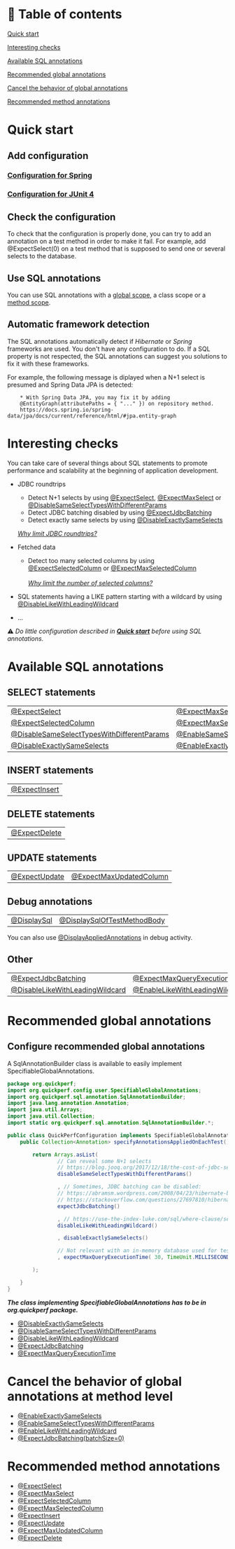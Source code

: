 # 🚩 Table of contents

[Quick start](#Quick-start)<br>

[Interesting checks](#Interesting-checks)<br>

[Available SQL annotations](#Available-SQL-annotations)<br>

[Recommended global annotations](#Recommended-global-annotations)<br>

[Cancel the behavior of global annotations](#Cancel-the-behavior-of-global-annotations)<br>

[Recommended method annotations](#Recommended-method-annotations)<br>

# Quick start
## Add configuration 
### [Configuration for Spring](https://github.com/quick-perf/doc/wiki/Spring)
### [Configuration for JUnit 4](https://github.com/quick-perf/doc/wiki/JUnit-4)

## Check the configuration
To check that the configuration is properly done, you can try to add an annotation on a test method in order to make it fail. For example, add @ExpectSelect(0) on a test method that is supposed to send one or several selects to the database.

## Use SQL annotations
You can use SQL annotations with a [global scope](#Recommended-global-annotations), a class scope or a [method scope](#Recommended-method-annotations).

## Automatic framework detection
The SQL annotations automatically detect if *Hibernate* or *Spring* frameworks are used. You don't have any configuration to do. If a SQL property is not respected, the SQL annotations can suggest you solutions to fix it with these frameworks.

For example, the following message is diplayed when a N+1 select is presumed and Spring Data JPA is detected:
```
	* With Spring Data JPA, you may fix it by adding
	@EntityGraph(attributePaths = { "..." }) on repository method.
	https://docs.spring.io/spring-data/jpa/docs/current/reference/html/#jpa.entity-graph
```
# Interesting checks
You can take care of several things about SQL statements to promote performance and scalability at the beginning of application development.
* JDBC roundtrips
  * Detect N+1 selects by using [@ExpectSelect](#ExpectSelect), [@ExpectMaxSelect](#ExpectMaxSelect) or [@DisableSameSelectTypesWithDifferentParams](#DisableSameSelectTypesWithDifferentParams)<br> 
  * Detect JDBC batching disabled by using [@ExpectJdbcBatching](#ExpectJdbcBatching)
  * Detect exactly same selects by using [@DisableExactlySameSelects](#DisableExactlySameSelects)

  *[Why limit JDBC roundtrips?](https://blog.jooq.org/2017/12/18/the-cost-of-jdbc-server-roundtrips/)*

* Fetched data
  * Detect too many selected columns by using [@ExpectSelectedColumn](#ExpectSelectedColumn) or [@ExpectMaxSelectedColumn](#ExpectMaxSelectedColumn)<br><br>
*[Why limit the number of selected columns?](https://github.com/quick-perf/doc/wiki/Why-limit-the-number-of-selected-columns)*
* SQL statements having a LIKE pattern starting with a wildcard by using [@DisableLikeWithLeadingWildcard](#DisableLikeWithLeadingWildcard)

* ...

⚠️ *Do little configuration described in [**Quick start**](#Quick-start) before using SQL annotations.*


# Available SQL annotations

## SELECT statements
<table>
    <tbody>
        <tr>
            <td> <a href="../@ExpectSelect">@ExpectSelect</a> </td>
            <td> <a href="../@ExpectMaxSelect"> @ExpectMaxSelect</a> </td>  
        </tr>
        <tr>
            <td> <a href="../@ExpectSelectedColumn"> @ExpectSelectedColumn</a> </td>
            <td> <a href="../@ExpectMaxSelectedColumn"> @ExpectMaxSelectedColumn</a> </td>
       </tr>
       </tr>
            <td> <a href="../@DisableSameSelectTypesWithDifferentParams"> @DisableSameSelectTypesWithDifferentParams</a> </td>
            <td> <a href="../@EnableSameSelectTypesWithDifferentParams"> @EnableSameSelectTypesWithDifferentParams</a> </td>
       <tr>
            <td> <a href="../@DisableExactlySameSelects"> @DisableExactlySameSelects</a> </td>
            <td> <a href="../EnableExactlySameSelects"> @EnableExactlySameSelects</a> </td>
       </tr>
    </tbody>
</table>

## INSERT statements
<table>
    <tbody>
        <tr>
            <td> <a href="../@ExpectInsert">@ExpectInsert</a> </td>       
        </tr>
    </tbody>
</table>

## DELETE statements
<table>
    <tbody>
        <tr>
            <td> <a href="../@ExpectDelete">@ExpectDelete</a> </td>       
        </tr>
    </tbody>
</table>

## UPDATE statements

<table>
    <tbody>
       <tr>
            <td> <a href="../@ExpectUpdate"> @ExpectUpdate</a> </td>
            <td> <a href="../@ExpectMaxUpdatedColumn"> @ExpectMaxUpdatedColumn</a> </td>
       </tr>
    </tbody>
</table>

## Debug annotations

<table>
    <tbody>
       <tr>
            <td> <a href="../@DisplaySql"> @DisplaySql</a> </td>
            <td> <a href="../@DisplaySqlOfTestMethodBody"> @DisplaySqlOfTestMethodBody</a> </td>
       </tr>
    </tbody>
</table>

You can also use [@DisplayAppliedAnnotations](https://github.com/quick-perf/doc/wiki/Core-annotations#DisplayAppliedAnnotations) in debug activity.

## Other
<table>
    <tbody>
       <tr>
            <td> <a href="../@ExpectJdbcBatching">@ExpectJdbcBatching</a> </td>
            <td> <a href="../@ExpectMaxQueryExecutionTime"> @ExpectMaxQueryExecutionTime</a> </td>
       </tr>
       <tr>
            <td> <a href="../@DisableLikeWithLeadingWildcard">@DisableLikeWithLeadingWildcard</a> </td>
            <td> <a href="../@EnableLikeWithLeadingWildcard"> @EnableLikeWithLeadingWildcard</a> </td>
       </tr>
    </tbody>
</table>


# Recommended global annotations

## Configure recommended global annotations
A SqlAnnotationBuilder class is available to easily implement SpecifiableGlobalAnnotations.

```java
package org.quickperf;
import org.quickperf.config.user.SpecifiableGlobalAnnotations;
import org.quickperf.sql.annotation.SqlAnnotationBuilder;
import java.lang.annotation.Annotation;
import java.util.Arrays;
import java.util.Collection;
import static org.quickperf.sql.annotation.SqlAnnotationBuilder.*;

public class QuickPerfConfiguration implements SpecifiableGlobalAnnotations {
    public Collection<Annotation> specifyAnnotationsAppliedOnEachTest() {

        return Arrays.asList(
                // Can reveal some N+1 selects
                // https://blog.jooq.org/2017/12/18/the-cost-of-jdbc-server-roundtrips/
                disableSameSelectTypesWithDifferentParams()

                , // Sometimes, JDBC batching can be disabled:
                // https://abramsm.wordpress.com/2008/04/23/hibernate-batch-processing-why-you-may-not-be-using-it-even-if-you-think-you-are/
                // https://stackoverflow.com/questions/27697810/hibernate-disabled-insert-batching-when-using-an-identity-identifier
                expectJdbcBatching()

                , // https://use-the-index-luke.com/sql/where-clause/searching-for-ranges/like-performance-tuning
                disableLikeWithLeadingWildcard()

                , disableExactlySameSelects()

                // Not relevant with an in-memory database used for testing purpose
                , expectMaxQueryExecutionTime( 30, TimeUnit.MILLISECONDS)

        );

    }
}
```
***The class implementing SpecifiableGlobalAnnotations has to be in org.quickperf package.***

* [@DisableExactlySameSelects](./@DisableExactlySameSelects)
* [@DisableSameSelectTypesWithDifferentParams](./@DisableSameSelectTypesWithDifferentParams)
* [@DisableLikeWithLeadingWildcard](./@DisableLikeWithLeadingWildcard)
* [@ExpectJdbcBatching](./@ExpectJdbcBatching)
* [@ExpectMaxQueryExecutionTime](./@ExpectMaxQueryExecutionTime)

# Cancel the behavior of global annotations at method level

* [@EnableExactlySameSelects](./@EnableExactlySameSelects)
* [@EnableSameSelectTypesWithDifferentParams](./@EnableSameSelectTypesWithDifferentParams)
* [@EnableLikeWithLeadingWildcard](./@EnableLikeWithLeadingWildcard)
* [@ExpectJdbcBatching(batchSize=0)](./@ExpectJdbcBatching)

# Recommended method annotations

* [@ExpectSelect](./@ExpectSelect)
* [@ExpectMaxSelect](./@ExpectMaxSelect)
* [@ExpectSelectedColumn](./@ExpectSelectedColumn)
* [@ExpectMaxSelectedColumn](./@ExpectMaxSelectedColumn)
* [@ExpectInsert](./@ExpectInsert)
* [@ExpectUpdate](./@ExpectUpdate)
* [@ExpectMaxUpdatedColumn](./@ExpectMaxUpdatedColumn)
* [@ExpectDelete](./@ExpectDelete)